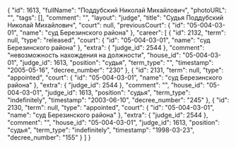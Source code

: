 {
    "id": 1613,
    "fullName": "Поддубский Николай Михайлович",
    "photoURL": "",
    "tags": [],
    "comment": "",
    "layout": "judge",
    "title": "Судья Поддубский Николай Михайлович",
    "court": null,
    "previousCourt": {
        "id": "05-004-03-01",
        "name": "суд Березинского района"
    },
    "career": [
        {
            "id": 2132,
            "term": null,
            "type": "released",
            "court": {
                "id": "05-004-03-01",
                "name": "суд Березинского района"
            },
            "extra": {
                "judge_id": 2544
            },
            "comment": "невозможность нахождения на должности",
            "house_id": "05-004-03-01",
            "judge_id": 1613,
            "position": "судья",
            "term_type": "",
            "timestamp": "2005-05-16",
            "decree_number": "230"
        },
        {
            "id": 2131,
            "term": null,
            "type": "appointed",
            "court": {
                "id": "05-004-03-01",
                "name": "суд Березинского района"
            },
            "extra": {
                "judge_id": 2544
            },
            "comment": "",
            "house_id": "05-004-03-01",
            "judge_id": 1613,
            "position": "судья",
            "term_type": "indefinitely",
            "timestamp": "2003-06-10",
            "decree_number": "245"
        },
        {
            "id": 2130,
            "term": null,
            "type": "appointed",
            "court": {
                "id": "05-004-03-01",
                "name": "суд Березинского района"
            },
            "extra": {
                "judge_id": 2544
            },
            "comment": "",
            "house_id": "05-004-03-01",
            "judge_id": 1613,
            "position": "судья",
            "term_type": "indefinitely",
            "timestamp": "1998-03-23",
            "decree_number": "155"
        }
    ]
}